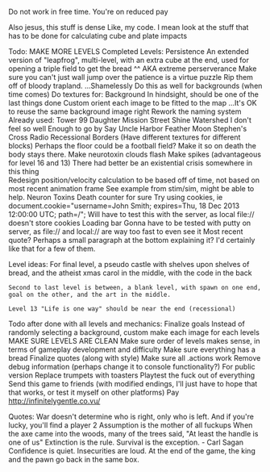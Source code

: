 Do not work in free time. You're on reduced pay

Also jesus, this stuff is dense
Like, my code. I mean look at the stuff that has to be done for calculating cube and plate impacts

Todo: <!-- Comment means it's been completed -->
	MAKE MORE LEVELS
		Completed Levels: <!-- This does not mean the goal works. That will be finalized at the end. -->
			<!-- Simply Walls --> 
			<!-- Simply Danger -->
			<!-- Leapfrog -->
			Persistence
			<!-- Timing -->
			<!-- Hello World -->
			<!-- Onward and Upward -->
			<!-- It's Dangerous to go Alone -->
			<!-- Flying Snake -->
			<!-- Whole Lotta Fielding -->
			<!-- Am I Right -->
			<!-- Don't Trip -->
		An extended version of "leapfrog", multi-level, with an extra cube at the end, used for opening a triple field to get the bread
		^^ AKA extreme perserverance
		Make sure you can't just wall jump over the patience is a virtue puzzle
	Rip them off of bloody trapland. 
	...Shamelessly
	<!-- Make textures working (then figure out hitboxes) -->
	<!-- Have a better way of loading texture images
		Shouldn't be a manual way of loading them. There's definitely a better way.
		Ie: an array of strings of each name of the image and file
		Can be assigned using javascript object ["property"] syntax -->
		Do this as well for backgrounds (when time comes)
	<!-- Fix the fucking levels where the player doesn't fit. That's just stupid.  -->
	<!-- Make reset be a universal function, instead of a local one for each level -->
	Do textures for:
		Background
			In hindsight, should be one of the last things done
			Custom orient each image to be fitted to the map
			...It's OK to reuse the same background image right
			Rework the naming system
			Already used:
				Tower
				99
				Daughter
				Mission Street
				Shine
				Watershed
				I don't feel so well
				Enough to go by
				Say Uncle
				Harbor
				Feather Moon
				Stephen's Cross
				Radio
				Recessional
		<!-- Player -->
		<!-- Critter -->
		<!-- Bug -->
		<!-- Wall -->
		<!-- Ice Wall -->
			<!-- Within, will have to have way of loading textures for ice wall. Maybe blocks, internal for loop. Shouldn't be hard, force dimensions to always be multiples of ten? -->
		<!-- Bread -->
		<!-- Goal -->
			<!-- Bread castle? -->
		Borders (Have different textures for different blocks)
			Perhaps the floor could be a football field?
		<!-- Numbers -->
		<!--0
			1
			2
			3
			4
			5
			6
			7
			8
			9 -->
		<!-- Key -->
		<!-- Door -->
		<!-- Cube -->
		<!-- Plate -->
		<!-- Field -->
			<!-- For fields, gonna change the way that they work, ie. -->
			<!-- Probably have a sort of laser field implemented (see concept art) -->
			<!-- This is where animation might actually come in. When fields are opened, I'll render an image of an open field, and when closed, I'll render an image of a closed field (and set its height to a much smaller value, so collision still works) -->
	<!-- Make hud parts work: -->
		<!-- Level -->
		<!-- Level count -->
		<!-- Keys -->
		<!-- Keys count -->
		<!-- Bread -->
		<!-- Bread count -->
		<!-- Code for loading those numbers -->
	<!-- Perhaps the hud could be set up in a way such that it won't rerender itself unless something's changed? If FPS is an issue I'll set that up. -->
	<!-- ^^ that's a really good idea -->
	Make it so on death the body stays there.
	Make neurotoxin clouds flash
	Make spikes (advantageous for level 16 and 13)
	<!-- Make quotes be loaded from each individual bread, as opposed to from a quotes array -->
	<!-- Make bugs that can fly up and down -->
	<!-- Implement no-jump walls that don't have to be fields -->
	<!-- There's an interesting glitch with corners. Worth checking out  -->
	<!-- Goal shouldn't be activated until keypress, like jump.
		Better user feel that way -->
	<!-- Fields should electrocute people -->
	<!-- Render cube being held in direction of movement -->
	<!-- Reset level on death -->
	There had better be an existential crisis somewhere in this thing	
	<!-- Perhaps an innate reset function within each world level? -->
	<!-- Implement WASD support -->
	<!-- Perhaps make it so hit boxes don't necessarily have to line up with textures? -->
		<!-- Optional -->
	Redesign position/velocity calculation to be based off of time, not based on most recent animation frame
		See example from stim/sim, might be able to help.
	<!-- Perhaps put the entire world data object into its own file, just for simpler level design. 
		Make world.js purely for rendering
		Make entities.js purely for interactions (it's OK if this and world have some overlap)
		Make a new data.js purely for storing world data -->
	<!-- Perhaps all fields should have plates on both sides of them? For simplicity to the user -->
	<!-- Get rid of all the world[level].object.img properties -->
	<!-- Make fields work possible to work based on multiple pressure plates where only one has to be open -->
	Neuron Toxins
	<!-- Make goal.action() reset cubes, plates, keys, etc. (BUT NOT BREAD COUNT) -->
	<!-- More debug tools -->
	<!-- Implement quotes -->
	<!-- Implement snowman style banner announcements (useful for quotes given on picking up bread) -->
	<!-- Death animation -->
	Death counter for sure
		Try using cookies, ie
			document.cookie="username=John Smith; expires=Thu, 18 Dec 2013 12:00:00 UTC; path=/";
		Will have to test this with the server, as local file:// doesn't store cookies
	Loading bar
		Gonna have to be tested with putty on server, as file:// and local:// are way too fast to even see it
	<!-- ...Animations? -->
	<!-- Timer? -->
	Most recent quote?
		Perhaps a small paragraph at the bottom explaining it? I'd certainly like that for a few of them.

Level ideas:
	For final level, a pseudo castle with shelves upon shelves of bread, and the atheist xmas carol in the middle, with the code in the back

	Second to last level is between, a blank level, with spawn on one end, goal on the other, and the art in the middle. 

	Level 13 "Life is one way" should be near the end (recessional)

Todo after done with all levels and mechanics:
	Finalize goals
	Instead of randomly selecting a background, custom make each image for each levels
	MAKE SURE LEVELS ARE CLEAN
	Make sure order of levels makes sense, in terms of gameplay development and difficulty
	Make sure everything has a bread
	Finalize quotes (along with style)
	Make sure all .actions work
	Remove debug information (perhaps change it to console functionality?)
	For public version
		Replace trumpets with toasters
	Playtest the fuck out of everything
	Send this game to friends (with modified endings, I'll just have to hope that that works, or test it myself on other platforms)
	<!-- For shits and giggles in the future, I should make a gui/engine for building levels. Cause why not. -->
		<!-- FUCK YEA -->
	Pay http://infinitelygentle.co.vu/

Quotes:
	<!-- Listen with the intent to understand, not the intent to reply. -->
	<!-- People will forget what you said, people will forget what you did, but people will never forget how you made them feel. -->
	<!-- If you're going through hell, keep going. -->
	<!-- A person is defined not by how they treat their equals, but by how they treat their inferiors. -->
	<!-- You never know the truth, only a truth. -->
	<!-- The last hope of the damned is not for salvation. -->
	<!-- Beware the fury of a patient man -->
	War doesn't determine who is right, only who is left.
	<!-- Everyone is Player 1, and to them everyone else is an NPC -->
	And if you're lucky, you'll find a player 2
	Assumption is the mother of all fuckups
	When the axe came into the woods, many of the trees said, "At least the handle is one of us"
	Extinction is the rule. Survival is the exception. - Carl Sagan
	Confidence is quiet. Insecurities are loud.
	At the end of the game, the king and the pawn go back in the same box.
	<!-- Give a man a mask and he will show his true face.
		-Oscar Wilde -->
	<!-- "It is our choices that show us who we truly are, far more than our abilities." -->
	<!-- "A society grows great when old men plant trees whose shade they know they shall never sit in.” -->
	<!-- This too shall pass. -->
	<!-- "I read once that the Ancient Egyptians had fifty words for sand and the Eskimos had a hundred for snow. I wish I had a thousand words for love, but all that comes to mind is the way you move against me while you sleep.	And there are no words for that." -->
	<!-- First they laugh at you, then they ignore you, then they fight you, and then you win. Ghandi -->
	